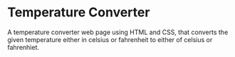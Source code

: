 # Temperature Converter
A temperature converter web page using HTML and CSS, that converts the given temperature either in celsius or fahrenheit to either of celsius or fahrenhiet.
